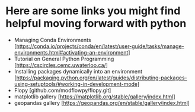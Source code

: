 # Here are some links you might find helpful moving forward with python

* Managing Conda Environments [https://conda.io/projects/conda/en/latest/user-guide/tasks/manage-environments.html#activating-an-environment]
* Tutorial on General Python Programming [https://cscircles.cemc.uwaterloo.ca/]
* Installing packages dynamically into an environment [https://packaging.python.org/en/latest/guides/distributing-packages-using-setuptools/#working-in-development-mode]
* Flopy [github.com/modflowpy/flopy.git]
* matplotlib gallery [https://matplotlib.org/stable/gallery/index.html]
* geopandas gallery [https://geopandas.org/en/stable/gallery/index.html]
